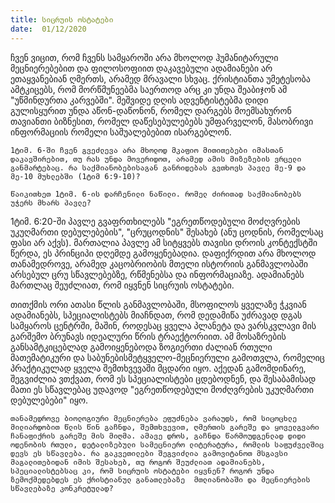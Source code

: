 ```yaml
---
title: სიცრუის ოსტატები
date:  01/12/2020
---
```


ჩვენ ვიცით, რომ ჩვენს სამყაროში არა მხოლოდ ჰუმანიტარული მეცნიერებებით და ფილოსოფიით დაკავებული ადამიანები არ ეთაყვანებიან ღმერთს, არამედ მრავალი სხვაც. ქრისტიანთა უმეტესობა ამტკიცებს, რომ მორწმუნეებმა საერთოდ არც კი უნდა შეაბიჯონ ამ "უწმინდურთა კარვებში". მეშვიდე დღის ადვენტისტებმა დიდი გულისყურით უნდა აწონ-დაწონონ, რომელ დარგებს მოემსახურონ თავიანთი ბიზნესით, რომელ დაწესებულებებს უმფარველონ, მასობრივი ინფორმაციის რომელი საშუალებებით ისარგებლონ.

`1ტიმ. 6-ში ჩვენ გვეძლევა არა მხოლოდ მკაფიო მითითებები იმასთან დაკავშირებით, თუ რას უნდა მოვერიდოთ, არამედ ამის მიზეზების ვრცელი განმარტებაც. რა საქმიანობებისაგან განრიდებას გვთხოვს პავლე მე-9 და მე-10 მუხლებში (1ტიმ 6:9-10)?`

`წაიკითხეთ 1ტიმ. 6-ის დარჩენილი ნაწილი. რომელ ძირითად საქმიანობებს უჭერს მხარს პავლე?`

1ტიმ. 6:20-ში პავლე გვაფრთხილებს "ეგრეთწოდებული მოძღვრების უკუღმართი დებულებების", "ცრუცოდნის" შესახებ (ანუ ცოდნის, რომელსაც ფასი არ აქვს). მართალია პავლე ამ სიტყვებს თავისი დროის კონტექსტში წერდა, ეს პრინციპი დღემდე გამოყენებადია. დაფიქრდით არა მხოლოდ თანამედროვე, არამედ კაცობრიობის მთელი ისტორიის განმავლობაში არსებულ ცრუ სწავლებებზე, რწმენებსა და ინფორმაციაზე. ადამიანებს მართლაც შეუძლიათ, რომ იყვნენ სიცრუის ოსტატები.

თითქმის ორი ათასი წლის განმავლობაში, მსოფილოს ყველაზე ჭკვიან ადამიანებს, სპეციალისტებს მიაჩნდათ, რომ დედამიწა უძრავად დგას სამყაროს ცენტრში, მაშინ, როდესაც ყველა პლანეტა და ვარსკვლავი მის გარშემო ბრუნავს იდეალური წრის ტრაექტორიით. ამ მოსაზრების განსამტკიცებლად გამოიყენებოდა ზოგიერთი ძალიან რთული მათემატიკური და საბუნებისმეტყველო-მეცნიერული გამოთვლა, რომელიც პრაქტიკულად ყველა შემთხვევაში მცდარი იყო. აქედან გამომდინარე, შეგვიძლია ვთქვათ, რომ ეს სპეციალისტები ცდებოდნენ, და შესაბამისად მათი ეს სწავლებაც უდავოდ "ეგრეთწოდებული მოძღვრების უკუღმართი დებულებები" იყო.

`თანამედროვე ბიოლოგიური მეცნიერება ეფუძნება ვარაუდს, რომ სიცოცხლე მილიარდობით წლის წინ გაჩნდა, შემთხვევით, ღმერთის გარეშე და ყოველგვარი ჩანაფიქრის გარეშე მის მიღმა. ამავე დროს, გაჩნდა წარმოუდგენლად დიდი ოდენობის რთული, დეტალიზებული სამეცნიერო ლიტერატურა, რომლის საფუძველშიც დევს ეს სწავლება. რა გაკვეთილები შეგვიძლია გამოვიტანოთ მსგავსი მაგალითებიდან იმის შესახებ, თუ როგორ შეუძლიათ ადამიანებს, სპეციალისტებსაც კი, რომ სიცრუის ოსტატები იყვნენ? როგორ უნდა ზემოქმედებდეს ეს ქრისტიანულ განათლებაზე  მთლიანობაში და მეცნიერების სწავლებაზე კონკრეტულად?`